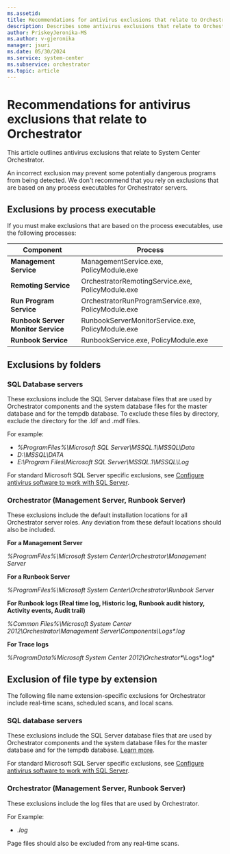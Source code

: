 ```yaml
---
ms.assetid:
title: Recommendations for antivirus exclusions that relate to Orchestrator
description: Describes some antivirus exclusions that relate to Orchestrator. These exclusions include process-based exclusions, directory-specific exclusions, and file name extension-specific exclusions.
author: PriskeyJeronika-MS
ms.author: v-gjeronika
manager: jsuri
ms.date: 05/30/2024
ms.service: system-center
ms.subservice: orchestrator
ms.topic: article
---
```


# Recommendations for antivirus exclusions that relate to Orchestrator

This article outlines antivirus exclusions that relate to System Center Orchestrator.

An incorrect exclusion may prevent some potentially dangerous programs from being detected. We don't recommend that you rely on exclusions that are based on any process executables for Orchestrator servers.

## Exclusions by process executable

If you must make exclusions that are based on the process executables, use the following processes:

|Component | Process |
|--------|---------|
|**Management Service** |ManagementService.exe, PolicyModule.exe |
|**Remoting Service** |OrchestratorRemotingService.exe, PolicyModule.exe |
|**Run Program Service** |OrchestratorRunProgramService.exe, PolicyModule.exe |
|**Runbook Server Monitor Service** |RunbookServerMonitorService.exe, PolicyModule.exe |
|**Runbook Service** |RunbookService.exe, PolicyModule.exe |

## Exclusions by folders

### SQL Database servers

These exclusions include the SQL Server database files that are used by Orchestrator components and the system database files for the master database and for the tempdb database. To exclude these files by directory, exclude the directory for the .ldf and .mdf files.

For example:

- *%ProgramFiles%\Microsoft SQL Server\MSSQL.1\MSSQL\Data*
- *D:\MSSQL\DATA*
- *E:\Program Files\Microsoft SQL Server\MSSQL.1\MSSQL\Log*

For standard Microsoft SQL Server specific exclusions, see [Configure antivirus software to work with SQL Server](/troubleshoot/sql/database-engine/security/antivirus-and-sql-server).

### Orchestrator (Management Server, Runbook Server)

These exclusions include the default installation locations for all Orchestrator server roles. Any deviation from these default locations should also be included.

**For a Management Server**

*%ProgramFiles%\Microsoft System Center\Orchestrator\Management Server*

**For a Runbook Server**

*%ProgramFiles%\Microsoft System Center\Orchestrator\Runbook Server*

**For Runbook logs (Real time log, Historic log, Runbook audit history, Activity events, Audit trail)**

*%Common Files%\Microsoft System Center 2012\Orchestrator\Management Server\Components\Logs\*.log*

**For Trace logs**

*%ProgramData%Microsoft System Center 2012\Orchestrator\**\Logs\*.log*

## Exclusion of file type by extension

The following file name extension-specific exclusions for Orchestrator include real-time scans, scheduled scans, and local scans.

### SQL database servers

These exclusions include the SQL Server database files that are used by Orchestrator components and the system database files for the master database and for the tempdb database. [Learn more](/troubleshoot/sql/database-engine/security/antivirus-and-sql-server#directories-and-file-name-extensions-to-exclude-from-virus-scanning).

For standard Microsoft SQL Server specific exclusions, see [Configure antivirus software to work with SQL Server](/troubleshoot/sql/database-engine/security/antivirus-and-sql-server).

### Orchestrator (Management Server, Runbook Server)

These exclusions include the log files that are used by Orchestrator.

For Example:

- *.log*

Page files should also be excluded from any real-time scans.

